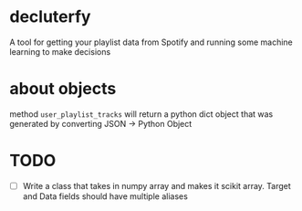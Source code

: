 # decluterfy
A tool for getting your playlist data from Spotify and running some machine learning to make decisions



# about objects

method `user_playlist_tracks` will return a python dict object that was generated by converting JSON -> Python Object


# TODO

- [ ] Write a class that takes in numpy array and makes it scikit array. Target and Data fields should have multiple aliases